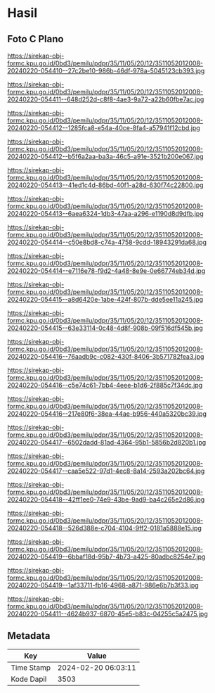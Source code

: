 # Hasil

## Foto C Plano

https://sirekap-obj-formc.kpu.go.id/0bd3/pemilu/pdpr/35/11/05/20/12/3511052012008-20240220-054410--27c2be10-986b-46df-978a-5045123cb393.jpg

https://sirekap-obj-formc.kpu.go.id/0bd3/pemilu/pdpr/35/11/05/20/12/3511052012008-20240220-054411--648d252d-c8f8-4ae3-9a72-a22b60fbe7ac.jpg

https://sirekap-obj-formc.kpu.go.id/0bd3/pemilu/pdpr/35/11/05/20/12/3511052012008-20240220-054412--1285fca8-e54a-40ce-8fa4-a57941f12cbd.jpg

https://sirekap-obj-formc.kpu.go.id/0bd3/pemilu/pdpr/35/11/05/20/12/3511052012008-20240220-054412--b5f6a2aa-ba3a-46c5-a91e-3521b200e067.jpg

https://sirekap-obj-formc.kpu.go.id/0bd3/pemilu/pdpr/35/11/05/20/12/3511052012008-20240220-054413--41ed1c4d-86bd-40f1-a28d-630f74c22800.jpg

https://sirekap-obj-formc.kpu.go.id/0bd3/pemilu/pdpr/35/11/05/20/12/3511052012008-20240220-054413--6aea6324-1db3-47aa-a296-e1190d8d9dfb.jpg

https://sirekap-obj-formc.kpu.go.id/0bd3/pemilu/pdpr/35/11/05/20/12/3511052012008-20240220-054414--c50e8bd8-c74a-4758-9cdd-18943291da68.jpg

https://sirekap-obj-formc.kpu.go.id/0bd3/pemilu/pdpr/35/11/05/20/12/3511052012008-20240220-054414--e7116e78-f9d2-4a48-8e9e-0e66774eb34d.jpg

https://sirekap-obj-formc.kpu.go.id/0bd3/pemilu/pdpr/35/11/05/20/12/3511052012008-20240220-054415--a8d6420e-1abe-424f-807b-dde5ee11a245.jpg

https://sirekap-obj-formc.kpu.go.id/0bd3/pemilu/pdpr/35/11/05/20/12/3511052012008-20240220-054415--63e33114-0c48-4d8f-908b-09f516df545b.jpg

https://sirekap-obj-formc.kpu.go.id/0bd3/pemilu/pdpr/35/11/05/20/12/3511052012008-20240220-054416--76aadb9c-c082-430f-8406-3b571782fea3.jpg

https://sirekap-obj-formc.kpu.go.id/0bd3/pemilu/pdpr/35/11/05/20/12/3511052012008-20240220-054416--c5e74c61-7bb4-4eee-b1d6-2f885c7f34dc.jpg

https://sirekap-obj-formc.kpu.go.id/0bd3/pemilu/pdpr/35/11/05/20/12/3511052012008-20240220-054416--217e80f6-38ea-44ae-b956-440a5320bc39.jpg

https://sirekap-obj-formc.kpu.go.id/0bd3/pemilu/pdpr/35/11/05/20/12/3511052012008-20240220-054417--6502dadd-81ad-4364-95b1-5856b2d820b1.jpg

https://sirekap-obj-formc.kpu.go.id/0bd3/pemilu/pdpr/35/11/05/20/12/3511052012008-20240220-054417--caa5e522-97d1-4ec8-8a14-2593a202bc64.jpg

https://sirekap-obj-formc.kpu.go.id/0bd3/pemilu/pdpr/35/11/05/20/12/3511052012008-20240220-054418--42ff1ee0-74e9-43be-9ad9-ba4c265e2d86.jpg

https://sirekap-obj-formc.kpu.go.id/0bd3/pemilu/pdpr/35/11/05/20/12/3511052012008-20240220-054418--526d388e-c704-4104-9ff2-0181a5888e15.jpg

https://sirekap-obj-formc.kpu.go.id/0bd3/pemilu/pdpr/35/11/05/20/12/3511052012008-20240220-054419--6bbaf18d-95b7-4b73-a425-80adbc8254e7.jpg

https://sirekap-obj-formc.kpu.go.id/0bd3/pemilu/pdpr/35/11/05/20/12/3511052012008-20240220-054419--1af33711-fb16-4968-a871-986e6b7b3f33.jpg

https://sirekap-obj-formc.kpu.go.id/0bd3/pemilu/pdpr/35/11/05/20/12/3511052012008-20240220-054411--4624b937-6870-45e5-b83c-04255c5a2475.jpg


## Metadata

| Key        | Value               |
| ---------- | ------------------- |
| Time Stamp | 2024-02-20 06:03:11 |
| Kode Dapil | 3503                |




